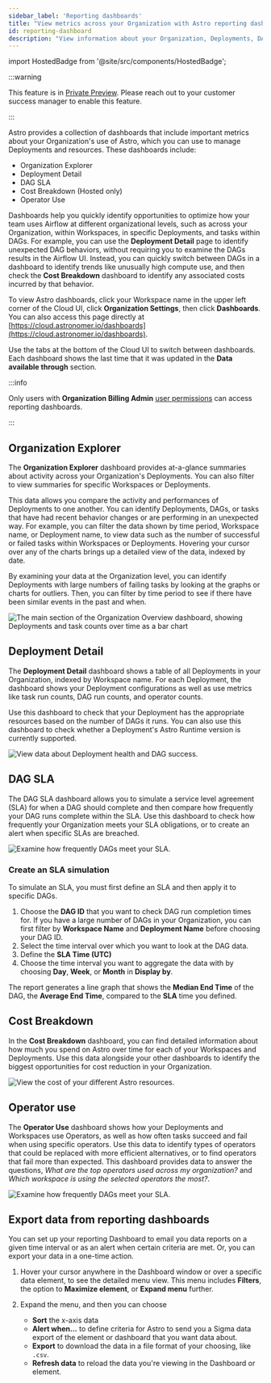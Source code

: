 ```yaml
---
sidebar_label: 'Reporting dashboards'
title: "View metrics across your Organization with Astro reporting dashboards"
id: reporting-dashboard
description: "View information about your Organization, Deployments, DAGs, and costs."
---
```


import HostedBadge from '@site/src/components/HostedBadge';

:::warning

This feature is in [Private Preview](https://docs.astronomer.io/astro/feature-previews). Please reach out to your customer success manager to enable this feature.

:::

Astro provides a collection of dashboards that include important metrics about your Organization's use of Astro, which you can use to manage Deployments and resources. These dashboards include:

- Organization Explorer
- Deployment Detail
- DAG SLA
- Cost Breakdown (Hosted only)
- Operator Use

Dashboards help you quickly identify opportunities to optimize how your team uses Airflow at different organizational levels, such as across your Organization, within Workspaces, in specific Deployments, and tasks within DAGs. For example, you can use the **Deployment Detail** page to identify unexpected DAG behaviors, without requiring you to examine the DAGs results in the Airflow UI. Instead, you can quickly switch between DAGs in a dashboard to identify trends like unusually high compute use, and then check the **Cost Breakdown** dashboard to identify any associated costs incurred by that behavior.

To view Astro dashboards, click your Workspace name in the upper left corner of the Cloud UI, click **Organization Settings**, then click **Dashboards**. You can also access this page directly at [https://cloud.astronomer.io/dashboards](https://cloud.astronomer.io/dashboards).

Use the tabs at the bottom of the Cloud UI to switch between dashboards. Each dashboard shows the last time that it was updated in the **Data available through** section.

:::info

Only users with **Organization Billing Admin** [user permissions](user-permissions.md#organization-roles) can access reporting dashboards.

:::

## Organization Explorer

The **Organization Explorer** dashboard provides at-a-glance summaries about activity across your Organization's Deployments. You can also filter to view summaries for specific Workspaces or Deployments.

This data allows you compare the activity and performances of Deployments to one another. You can identify Deployments, DAGs, or tasks that have had recent behavior changes or are performing in an unexpected way. For example, you can filter the data shown by time period, Workspace name, or Deployment name, to view data such as the number of successful or failed tasks within Workspaces or Deployments. Hovering your cursor over any of the charts brings up a detailed view of the data, indexed by date.

By examining your data at the Organization level, you can identify Deployments with large numbers of failing tasks by looking at the graphs or charts for outliers. Then, you can filter by time period to see if there have been similar events in the past and when.

![The main section of the Organization Overview dashboard, showing Deployments and task counts over time as a bar chart](/img/docs/dash-organization-overview.png)

## Deployment Detail

The **Deployment Detail** dashboard shows a table of all Deployments in your Organization, indexed by Workspace name. For each Deployment, the dashboard shows your Deployment configurations as well as use metrics like task run counts, DAG run counts, and operator counts.

Use this dashboard to check that your Deployment has the appropriate resources based on the number of DAGs it runs. You can also use this dashboard to check whether a Deployment's Astro Runtime version is currently supported.

![View data about Deployment health and DAG success.](/img/docs/dash-deployment-detail.png)

## DAG SLA

The DAG SLA dashboard allows you to simulate a service level agreement (SLA) for when a DAG should complete and then compare how frequently your DAG runs complete within the SLA. Use this dashboard to check how frequently your Organization meets your SLA obligations, or to create an alert when specific SLAs are breached.

![Examine how frequently DAGs meet your SLA.](/img/docs/dash-DAG-SLA.png)

### Create an SLA simulation

To simulate an SLA, you must first define an SLA and then apply it to specific DAGs.

1. Choose the **DAG ID** that you want to check DAG run completion times for. If you have a large number of DAGs in your Organization, you can first filter by **Workspace Name** and **Deployment Name** before choosing your DAG ID.
2. Select the time interval over which you want to look at the DAG data.
3. Define the **SLA Time (UTC)**
4. Choose the time interval you want to aggregate the data with by choosing **Day**, **Week**, or **Month** in **Display by**.

The report generates a line graph that shows the **Median End Time** of the DAG, the **Average End Time**, compared to the **SLA** time you defined.

## Cost Breakdown
<HostedBadge/>

In the **Cost Breakdown** dashboard, you can find detailed information about how much you spend on Astro over time for each of your Workspaces and Deployments. Use this data alongside your other dashboards to identify the biggest opportunities for cost reduction in your Organization.

![View the cost of your different Astro resources.](/img/docs/dash-cost-breakdown.png)

## Operator use

The **Operator Use** dashboard shows how your Deployments and Workspaces use Operators, as well as how often tasks succeed and fail when using specific operators. Use this data to identify types of operators that could be replaced with more efficient alternatives, or to find operators that fail more than expected. This dashboard provides data to answer the questions, *What are the top operators used across my organization?* and *Which workspace is using the selected operators the most?*.

![Examine how frequently DAGs meet your SLA.](/img/docs/dash-DAG-SLA.png)

## Export data from reporting dashboards

You can set up your reporting Dashboard to email you data reports on a given time interval or as an alert when certain criteria are met. Or, you can export your data in a one-time action.

1. Hover your cursor anywhere in the Dashboard window or over a specific data element, to see the detailed menu view. This menu includes **Filters**, the option to **Maximize element**, or **Expand menu** further.

2. Expand the menu, and then you can choose
    - **Sort** the x-axis data
    - **Alert when...** to define criteria for Astro to send you a Sigma data export of the element or dashboard that you want data about.
    - **Export** to download the data in a file format of your choosing, like `.csv`.
    - **Refresh data** to reload the data you're viewing in the Dashboard or element.
